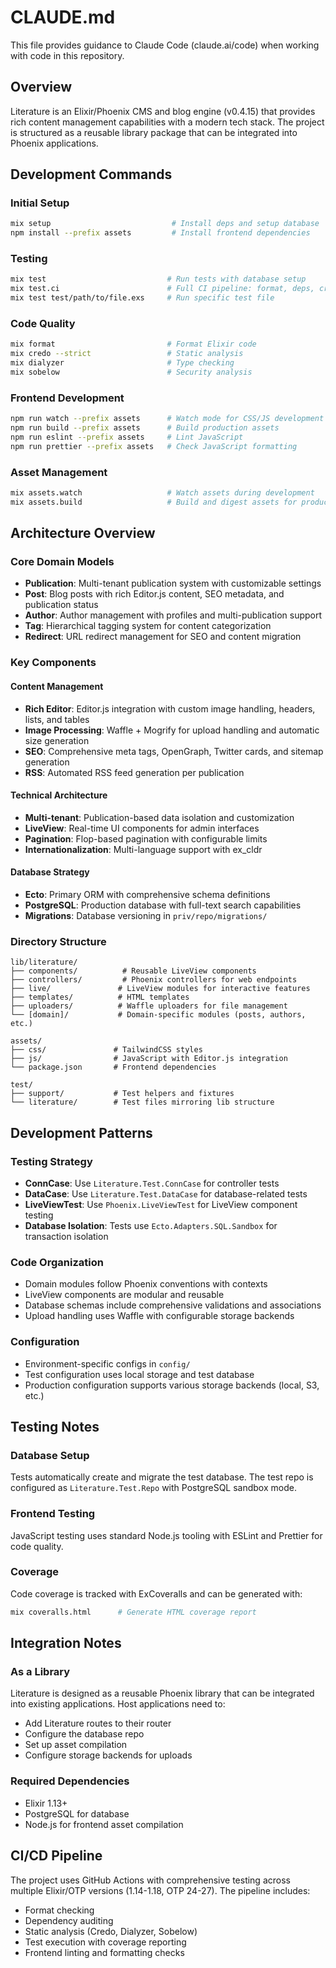 # CLAUDE.md

This file provides guidance to Claude Code (claude.ai/code) when working with code in this repository.

## Overview

Literature is an Elixir/Phoenix CMS and blog engine (v0.4.15) that provides rich content management capabilities with a modern tech stack. The project is structured as a reusable library package that can be integrated into Phoenix applications.

## Development Commands

### Initial Setup

```bash
mix setup                           # Install deps and setup database
npm install --prefix assets         # Install frontend dependencies
```

### Testing

```bash
mix test                           # Run tests with database setup
mix test.ci                        # Full CI pipeline: format, deps, credo, test, dialyzer
mix test test/path/to/file.exs     # Run specific test file
```

### Code Quality

```bash
mix format                         # Format Elixir code
mix credo --strict                 # Static analysis
mix dialyzer                       # Type checking
mix sobelow                        # Security analysis
```

### Frontend Development

```bash
npm run watch --prefix assets      # Watch mode for CSS/JS development
npm run build --prefix assets      # Build production assets
npm run eslint --prefix assets     # Lint JavaScript
npm run prettier --prefix assets   # Check JavaScript formatting
```

### Asset Management

```bash
mix assets.watch                   # Watch assets during development
mix assets.build                   # Build and digest assets for production
```

## Architecture Overview

### Core Domain Models

- **Publication**: Multi-tenant publication system with customizable settings
- **Post**: Blog posts with rich Editor.js content, SEO metadata, and publication status
- **Author**: Author management with profiles and multi-publication support
- **Tag**: Hierarchical tagging system for content categorization
- **Redirect**: URL redirect management for SEO and content migration

### Key Components

#### Content Management

- **Rich Editor**: Editor.js integration with custom image handling, headers, lists, and tables
- **Image Processing**: Waffle + Mogrify for upload handling and automatic size generation
- **SEO**: Comprehensive meta tags, OpenGraph, Twitter cards, and sitemap generation
- **RSS**: Automated RSS feed generation per publication

#### Technical Architecture

- **Multi-tenant**: Publication-based data isolation and customization
- **LiveView**: Real-time UI components for admin interfaces
- **Pagination**: Flop-based pagination with configurable limits
- **Internationalization**: Multi-language support with ex_cldr

#### Database Strategy

- **Ecto**: Primary ORM with comprehensive schema definitions
- **PostgreSQL**: Production database with full-text search capabilities
- **Migrations**: Database versioning in `priv/repo/migrations/`

### Directory Structure

```
lib/literature/
├── components/          # Reusable LiveView components
├── controllers/         # Phoenix controllers for web endpoints
├── live/               # LiveView modules for interactive features
├── templates/          # HTML templates
├── uploaders/          # Waffle uploaders for file management
└── [domain]/           # Domain-specific modules (posts, authors, etc.)

assets/
├── css/               # TailwindCSS styles
├── js/                # JavaScript with Editor.js integration
└── package.json       # Frontend dependencies

test/
├── support/           # Test helpers and fixtures
└── literature/        # Test files mirroring lib structure
```

## Development Patterns

### Testing Strategy

- **ConnCase**: Use `Literature.Test.ConnCase` for controller tests
- **DataCase**: Use `Literature.Test.DataCase` for database-related tests
- **LiveViewTest**: Use `Phoenix.LiveViewTest` for LiveView component testing
- **Database Isolation**: Tests use `Ecto.Adapters.SQL.Sandbox` for transaction isolation

### Code Organization

- Domain modules follow Phoenix conventions with contexts
- LiveView components are modular and reusable
- Database schemas include comprehensive validations and associations
- Upload handling uses Waffle with configurable storage backends

### Configuration

- Environment-specific configs in `config/`
- Test configuration uses local storage and test database
- Production configuration supports various storage backends (local, S3, etc.)

## Testing Notes

### Database Setup

Tests automatically create and migrate the test database. The test repo is configured as `Literature.Test.Repo` with PostgreSQL sandbox mode.

### Frontend Testing

JavaScript testing uses standard Node.js tooling with ESLint and Prettier for code quality.

### Coverage

Code coverage is tracked with ExCoveralls and can be generated with:

```bash
mix coveralls.html      # Generate HTML coverage report
```

## Integration Notes

### As a Library

Literature is designed as a reusable Phoenix library that can be integrated into existing applications. Host applications need to:

- Add Literature routes to their router
- Configure the database repo
- Set up asset compilation
- Configure storage backends for uploads

### Required Dependencies

- Elixir 1.13+
- PostgreSQL for database
- Node.js for frontend asset compilation

## CI/CD Pipeline

The project uses GitHub Actions with comprehensive testing across multiple Elixir/OTP versions (1.14-1.18, OTP 24-27). The pipeline includes:

- Format checking
- Dependency auditing
- Static analysis (Credo, Dialyzer, Sobelow)
- Test execution with coverage reporting
- Frontend linting and formatting checks
